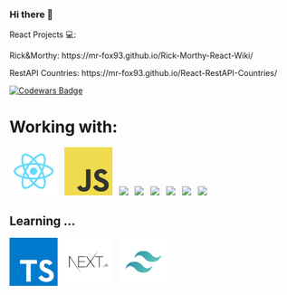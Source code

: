 ### Hi there 👋

React Projects 💻:
<div style={{display:"flex", flexDirection:"columns"}}></div>
<p>Rick&Morthy: https://mr-fox93.github.io/Rick-Morthy-React-Wiki/ </p>
<p>RestAPI Countries:  https://mr-fox93.github.io/React-RestAPI-Countries/ </p>



<a href="https://www.codewars.com/users/mr-fox93">![Codewars Badge](https://www.codewars.com/users/mr-fox93/badges/large?theme=light)</a>

<!--
**mr-fox93/mr-fox93** is a ✨ _special_ ✨ repository because its `README.md` (this file) appears on your GitHub profile.

Here are some ideas to get you started:

- 🔭 I’m currently working on ...
- 🌱 I’m currently learning ...
- 👯 I’m looking to collaborate on ...
- 🤔 I’m looking for help with ...
- 💬 Ask me about ...
- 📫 How to reach me: ...
- 😄 Pronouns: ...
- ⚡ Fun fact: ...
-->

<h1>Working with:</h1>

<p>
    <a href="https://reactjs.org/"><img height="85" src="https://raw.githubusercontent.com/github/explore/main/topics/react/react.png"></a>&nbsp;&nbsp;
    <a href="https://developer.mozilla.org/en-US/docs/Web/JavaScript"><img height="85" src="https://raw.githubusercontent.com/github/explore/main/topics/javascript/javascript.png"></a>&nbsp;&nbsp;
 <a href="https://styled-components.com/"><img height="85" src="https://styled-components.com/logo.png"></a>&nbsp;&nbsp;
  <a href="https://mui.com/"><img height="85" src="https://avatars.githubusercontent.com/u/33663932?s=200&v=4"></a>&nbsp;&nbsp;
 <a href="https://semantic-ui.com/"><img height="85" src="https://react.semantic-ui.com/logo.png"></a>&nbsp;&nbsp;
 <img height="85" src="https://raw.githubusercontent.com/react-hook-form/react-hook-form/master/docs/logo.png"></a>&nbsp;&nbsp;
  <img height="85"  src="https://reactrouter.com/twitterimage.jpg""></a>&nbsp;&nbsp;
    <img height="85"    src="https://miro.medium.com/v2/resize:fit:1400/1*elhu-42TzQEdsFjKDbQhhA.png"
></a>&nbsp;&nbsp;
</p>

<h2>Learning ... </h2>
<p>
    <a href="https://www.typescriptlang.org/"><img height="85" src="https://raw.githubusercontent.com/github/explore/main/topics/typescript/typescript.png"></a>&nbsp;&nbsp;
    <a href="https://nextjs.org/"><img height="85" src="https://raw.githubusercontent.com/github/explore/main/topics/nextjs/nextjs.png"></a>&nbsp;&nbsp;
<a href="https://tailwindcss.com/"><img height="85" src="https://raw.githubusercontent.com/github/explore/main/topics/tailwind/tailwind.png"></a>&nbsp;&nbsp;


</p>


